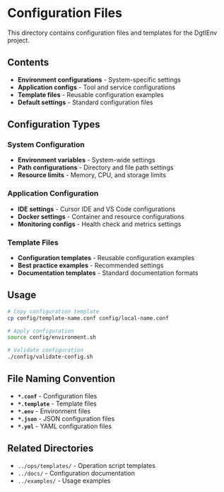# Configuration Files

This directory contains configuration files and templates for the DgtlEnv project.

## Contents

- **Environment configurations** - System-specific settings
- **Application configs** - Tool and service configurations
- **Template files** - Reusable configuration examples
- **Default settings** - Standard configuration files

## Configuration Types

### System Configuration
- **Environment variables** - System-wide settings
- **Path configurations** - Directory and file path settings
- **Resource limits** - Memory, CPU, and storage limits

### Application Configuration
- **IDE settings** - Cursor IDE and VS Code configurations
- **Docker settings** - Container and resource configurations
- **Monitoring configs** - Health check and metrics settings

### Template Files
- **Configuration templates** - Reusable configuration examples
- **Best practice examples** - Recommended settings
- **Documentation templates** - Standard documentation formats

## Usage

```bash
# Copy configuration template
cp config/template-name.conf config/local-name.conf

# Apply configuration
source config/environment.sh

# Validate configuration
./config/validate-config.sh
```

## File Naming Convention

- **`*.conf`** - Configuration files
- **`*.template`** - Template files
- **`*.env`** - Environment files
- **`*.json`** - JSON configuration files
- **`*.yml`** - YAML configuration files

## Related Directories

- `../ops/templates/` - Operation script templates
- `../docs/` - Configuration documentation
- `../examples/` - Usage examples
